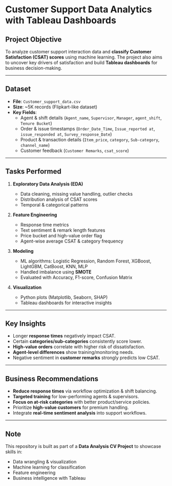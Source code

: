 # Customer Support Data Analytics with Tableau Dashboards

## Project Objective
To analyze customer support interaction data and **classify Customer Satisfaction (CSAT) scores** using machine learning. The project also aims to uncover key drivers of satisfaction and build **Tableau dashboards** for business decision-making.

---

## Dataset
- **File**: `Customer_support_data.csv`  
- **Size**: ~5K records (Flipkart-like dataset)  
- **Key Fields**:  
  - Agent & shift details (`Agent_name`, `Supervisor`, `Manager`, `agent_shift`, `Tenure Bucket`)  
  - Order & issue timestamps (`Order_Date_Time`, `Issue_reported at`, `issue_responded at`, `Survey_response_Date`)  
  - Product & transaction details (`Item_price`, `category`, `Sub-category`, `channel_name`)  
  - Customer feedback (`Customer Remarks`, `csat_score`)  

---

## Tasks Performed
1. **Exploratory Data Analysis (EDA)**  
   - Data cleaning, missing value handling, outlier checks  
   - Distribution analysis of CSAT scores  
   - Temporal & categorical patterns  

2. **Feature Engineering**  
   - Response time metrics  
   - Text sentiment & remark length features  
   - Price bucket and high-value order flag  
   - Agent-wise average CSAT & category frequency  

3. **Modeling**  
   - ML algorithms: Logistic Regression, Random Forest, XGBoost, LightGBM, CatBoost, KNN, MLP  
   - Handled imbalance using **SMOTE**  
   - Evaluated with Accuracy, F1-score, Confusion Matrix  

4. **Visualization**  
   - Python plots (Matplotlib, Seaborn, SHAP)  
   - Tableau dashboards for interactive insights  

---

## Key Insights
- Longer **response times** negatively impact CSAT.  
- Certain **categories/sub-categories** consistently score lower.  
- **High-value orders** correlate with higher risk of dissatisfaction.  
- **Agent-level differences** show training/monitoring needs.  
- Negative sentiment in **customer remarks** strongly predicts low CSAT.  

---

## Business Recommendations
- **Reduce response times** via workflow optimization & shift balancing.  
- **Targeted training** for low-performing agents & supervisors.  
- **Focus on at-risk categories** with better product/service policies.  
- Prioritize **high-value customers** for premium handling.  
- Integrate **real-time sentiment analysis** into support workflows.  

---

## Note
This repository is built as part of a **Data Analysis CV Project** to showcase skills in:  
- Data wrangling & visualization  
- Machine learning for classification  
- Feature engineering  
- Business intelligence with Tableau  
